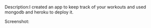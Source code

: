Description:I created an app to keep track of your workouts and used mongodb and heroku to deploy it.

Screenshot: